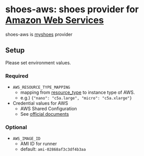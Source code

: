 # shoes-aws: shoes provider for [Amazon Web Services](https://aws.amazon.com)

shoes-aws is [myshoes](https://github.com/whywaita/myshoes) provider

## Setup

Please set environment values.

### Required

- `AWS_RESOURCE_TYPE_MAPPING`
    - mapping from [resource_type](https://github.com/whywaita/myshoes/blob/master/docs/how-to-develop-shoes.md#resource-type) to instance type of AWS.
    - e.g.) `{"nano": "c5a.large", "micro": "c5a.xlarge"}`
- Credential values for AWS
    - AWS Shared Configuration
    - See [official documents](https://docs.aws.amazon.com/sdkref/latest/guide/creds-config-files.html)

### Optional

- `AWS_IMAGE_ID`
    - AMI ID for runner
    - default: `ami-02868af3c3df4b3aa`
